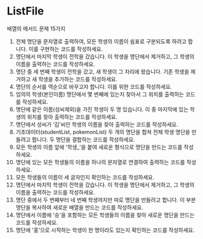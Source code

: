# ListFile

배열의 메서드 문제 15가지

1. 전체 명단을 문자열로 출력하여, 모든 학생의 이름이 쉼표로 구분되도록 하려고 합니다. 이를 구현하는 코드를 작성하세요.
2. 명단에서 마지막 학생이 전학을 갔습니다. 이 학생을 명단에서 제거하고, 그 학생의 이름을 출력하는 코드를 작성하세요.
3. 명단 중 세 번째 학생이 전학을 갔고, 새 학생이 그 자리에 왔습니다. 기존 학생을 제거하고 새 학생을 추가하는 코드를 작성하세요.
4. 명단의 순서를 역순으로 바꾸고자 합니다. 이를 위한 코드를 작성하세요.
5. 임의의 학생(본인이름) 명단에서 몇 번째에 있는지 찾아서 그 위치를 출력하는 코드를 작성하세요.
6. 명단에 같은 이름(성씨제외)을 가진 학생이 두 명 있습니다. 이 중 마지막에 있는 학생의 위치를 찾아 출력하는 코드를 작성하세요.
7. 명단에서 성씨가 ‘김’씨인 학생의 이름을 찾아 출력하는 코드를 작성하세요.
8. 기초데이터(studentList, pokemonList) 두 개의 명단을 합쳐 전체 학생 명단을 만들려고 합니다. 두 명단을 결합하는 코드를 작성하세요.
9. 모든 학생의 이름 앞에 '학생_'을 붙여 새로운 형식으로 명단을 만드는 코드를 작성하세요.
10. 명단에 있는 모든 학생들의 이름을 하나의 문자열로 연결하여 출력하는 코드를 작성하세요.
11. 모든 학생들의 이름이 세 글자인지 확인하는 코드를 작성하세요.
12. 명단에서 마지막 학생이 전학을 갔습니다. 이 학생을 명단에서 제거하고, 그 학생의 이름을 출력하는 코드를 작성하세요.
13. 명단 중에서 두 번째부터 네 번째 학생까지만 따로 명단을 만들려고 합니다. 이 부분 명단을 복사하여 새로운 배열을 만드는 코드를 작성하세요.
14. 명단에서 이름에 '승'을 포함하는 모든 학생들의 이름을 찾아 새로운 명단을 만드는 코드를 작성하세요.
15. 명단에 '홍'으로 시작하는 학생이 한 명이라도 있는지 확인하는 코드를 작성하세요.
